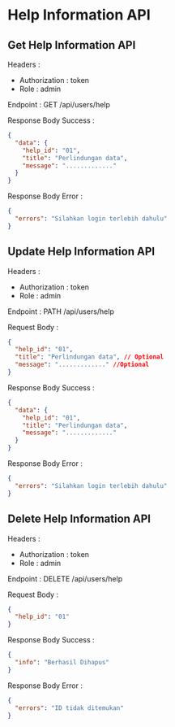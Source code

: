 # Help Information API

## Get Help Information API

Headers :

- Authorization : token
- Role : admin

Endpoint : GET /api/users/help

Response Body Success :

```json
{
  "data": {
    "help_id": "01",
    "title": "Perlindungan data",
    "message": "............."
  }
}
```

Response Body Error :

```json
{
  "errors": "Silahkan login terlebih dahulu"
}
```

## Update Help Information API

Headers :

- Authorization : token
- Role : admin

Endpoint : PATH /api/users/help

Request Body :

```json
{
  "help_id": "01",
  "title": "Perlindungan data", // Optional
  "message": "............." //Optional
}
```

Response Body Success :

```json
{
  "data": {
    "help_id": "01",
    "title": "Perlindungan data",
    "message": "............."
  }
}
```

Response Body Error :

```json
{
  "errors": "Silahkan login terlebih dahulu"
}
```

## Delete Help Information API

Headers :

- Authorization : token
- Role : admin

Endpoint : DELETE /api/users/help

Request Body :

```json
{
  "help_id": "01"
}
```

Response Body Success :

```json
{
  "info": "Berhasil Dihapus"
}
```

Response Body Error :

```json
{
  "errors": "ID tidak ditemukan"
}
```

